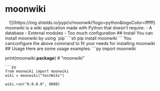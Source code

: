 # moonwiki
<center>
![](https://img.shields.io/pypi/v/moonwiki?logo=python&logoColor=ffffff)
</center>
moonwiki is a wiki application made with Python that doesn't require:
- A database
- External modules
- Too much configuration
## Install
You can install moonwiki by using `pip`
```sh
pip install moonwiki
```
You canconfigure the above command to fit your needs for installing moonwiki
## Usage
Here are some usage examples:
```py
import moonwiki

print(moonwiki.__package__) # "moonwiki"
```
```py
from moonwiki import moonwiki
wiki = moonwiki("testWiki")

wiki.run("0.0.0.0", 8080)
```